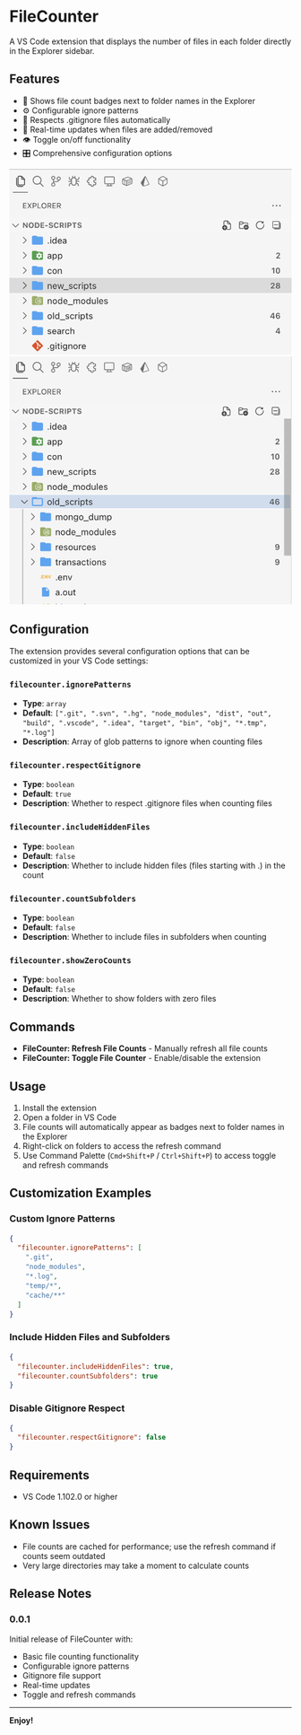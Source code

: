 # FileCounter

A VS Code extension that displays the number of files in each folder directly in the Explorer sidebar.

## Features

- 📁 Shows file count badges next to folder names in the Explorer
- ⚙️ Configurable ignore patterns
- 🙈 Respects .gitignore files automatically
- 🔄 Real-time updates when files are added/removed
- 👁️ Toggle on/off functionality
- 🎛️ Comprehensive configuration options

![Preview](./assets/screenshot_1.png)
![Preview](./assets/screenshot_2.png)

## Configuration

The extension provides several configuration options that can be customized in your VS Code settings:

### `filecounter.ignorePatterns`
- **Type**: `array`
- **Default**: `[".git", ".svn", ".hg", "node_modules", "dist", "out", "build", ".vscode", ".idea", "target", "bin", "obj", "*.tmp", "*.log"]`
- **Description**: Array of glob patterns to ignore when counting files

### `filecounter.respectGitignore`
- **Type**: `boolean`
- **Default**: `true`
- **Description**: Whether to respect .gitignore files when counting files

### `filecounter.includeHiddenFiles`
- **Type**: `boolean`
- **Default**: `false`
- **Description**: Whether to include hidden files (files starting with .) in the count

### `filecounter.countSubfolders`
- **Type**: `boolean`
- **Default**: `false`
- **Description**: Whether to include files in subfolders when counting

### `filecounter.showZeroCounts`
- **Type**: `boolean`
- **Default**: `false`
- **Description**: Whether to show folders with zero files

## Commands

- **FileCounter: Refresh File Counts** - Manually refresh all file counts
- **FileCounter: Toggle File Counter** - Enable/disable the extension

## Usage

1. Install the extension
2. Open a folder in VS Code
3. File counts will automatically appear as badges next to folder names in the Explorer
4. Right-click on folders to access the refresh command
5. Use Command Palette (`Cmd+Shift+P` / `Ctrl+Shift+P`) to access toggle and refresh commands

## Customization Examples

### Custom Ignore Patterns
```json
{
  "filecounter.ignorePatterns": [
    ".git",
    "node_modules",
    "*.log",
    "temp/*",
    "cache/**"
  ]
}
```

### Include Hidden Files and Subfolders
```json
{
  "filecounter.includeHiddenFiles": true,
  "filecounter.countSubfolders": true
}
```

### Disable Gitignore Respect
```json
{
  "filecounter.respectGitignore": false
}
```

## Requirements

- VS Code 1.102.0 or higher

## Known Issues

- File counts are cached for performance; use the refresh command if counts seem outdated
- Very large directories may take a moment to calculate counts

## Release Notes

### 0.0.1

Initial release of FileCounter with:
- Basic file counting functionality
- Configurable ignore patterns
- Gitignore file support
- Real-time updates
- Toggle and refresh commands

---

**Enjoy!**
